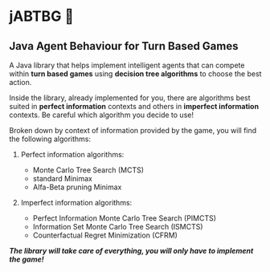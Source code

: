 # jABTBG :muscle:
## Java Agent Behaviour for Turn Based Games

A Java library that helps implement intelligent agents that can compete within **turn based games** using **decision tree algorithms** to choose the best action.

Inside the library, already implemented for you, there are algorithms best suited in **perfect information** contexts and others in **imperfect information** contexts.
Be careful which algorithm you decide to use!

Broken down by context of information provided by the game, you will find the following algorithms:

  1) Perfect information algorithms:
       - Monte Carlo Tree Search (MCTS)
       - standard Minimax
       - Alfa-Beta pruning Minimax

  2) Imperfect information algorithms:
       - Perfect Information Monte Carlo Tree Search (PIMCTS)
       - Information Set Monte Carlo Tree Search (ISMCTS)
       - Counterfactual Regret Minimization (CFRM)
    
***The library will take care of everything, you will only have to implement the game!***

